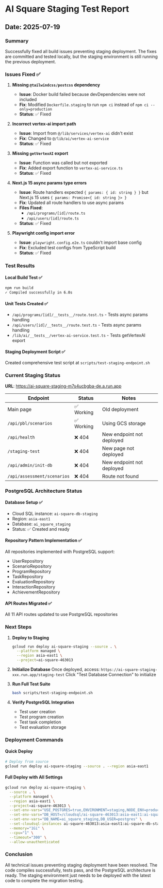 # AI Square Staging Test Report

## Date: 2025-07-19

### Summary
Successfully fixed all build issues preventing staging deployment. The fixes are committed and tested locally, but the staging environment is still running the previous deployment.

### Issues Fixed ✅

1. **Missing `@tailwindcss/postcss` dependency**
   - **Issue**: Docker build failed because devDependencies were not included
   - **Fix**: Modified `Dockerfile.staging` to run `npm ci` instead of `npm ci --only=production`
   - **Status**: ✅ Fixed

2. **Incorrect vertex-ai import path**
   - **Issue**: Import from `@/lib/services/vertex-ai` didn't exist
   - **Fix**: Changed to `@/lib/ai/vertex-ai-service`
   - **Status**: ✅ Fixed

3. **Missing `getVertexAI` export**
   - **Issue**: Function was called but not exported
   - **Fix**: Added export function to `vertex-ai-service.ts`
   - **Status**: ✅ Fixed

4. **Next.js 15 async params type errors**
   - **Issue**: Route handlers expected `{ params: { id: string } }` but Next.js 15 uses `{ params: Promise<{ id: string }> }`
   - **Fix**: Updated all route handlers to use async params
   - **Files Fixed**:
     - `/api/programs/[id]/route.ts`
     - `/api/users/[id]/route.ts`
   - **Status**: ✅ Fixed

5. **Playwright config import error**
   - **Issue**: `playwright.config.e2e.ts` couldn't import base config
   - **Fix**: Excluded test configs from TypeScript build
   - **Status**: ✅ Fixed

### Test Results

#### Local Build Test ✅
```bash
npm run build
✓ Compiled successfully in 6.0s
```

#### Unit Tests Created ✅
- `/api/programs/[id]/__tests__/route.test.ts` - Tests async params handling
- `/api/users/[id]/__tests__/route.test.ts` - Tests async params handling  
- `/lib/ai/__tests__/vertex-ai-service.test.ts` - Tests getVertexAI export

#### Staging Deployment Script ✅
Created comprehensive test script at `scripts/test-staging-endpoint.sh`

### Current Staging Status

**URL**: https://ai-square-staging-m7s4ucbgba-de.a.run.app

| Endpoint | Status | Notes |
|----------|--------|-------|
| Main page | ✅ Working | Old deployment |
| `/api/pbl/scenarios` | ✅ Working | Using GCS storage |
| `/api/health` | ❌ 404 | New endpoint not deployed |
| `/staging-test` | ❌ 404 | New page not deployed |
| `/api/admin/init-db` | ❌ 404 | New endpoint not deployed |
| `/api/assessment/scenarios` | ❌ 404 | Route not found |

### PostgreSQL Architecture Status

#### Database Setup ✅
- Cloud SQL instance: `ai-square-db-staging`
- Region: `asia-east1`
- Database: `ai_square_staging`
- Status: ✅ Created and ready

#### Repository Pattern Implementation ✅
All repositories implemented with PostgreSQL support:
- UserRepository
- ScenarioRepository
- ProgramRepository
- TaskRepository
- EvaluationRepository
- InteractionRepository
- AchievementRepository

#### API Routes Migrated ✅
All 11 API routes updated to use PostgreSQL repositories

### Next Steps

1. **Deploy to Staging**
   ```bash
   gcloud run deploy ai-square-staging --source . \
     --platform managed \
     --region asia-east1 \
     --project=ai-square-463013
   ```

2. **Initialize Database**
   Once deployed, access: `https://ai-square-staging-xxx.run.app/staging-test`
   Click "Test Database Connection" to initialize

3. **Run Full Test Suite**
   ```bash
   bash scripts/test-staging-endpoint.sh
   ```

4. **Verify PostgreSQL Integration**
   - Test user creation
   - Test program creation
   - Test task completion
   - Test evaluation storage

### Deployment Commands

#### Quick Deploy
```bash
# Deploy from source
gcloud run deploy ai-square-staging --source . --region asia-east1
```

#### Full Deploy with All Settings
```bash
gcloud run deploy ai-square-staging \
  --source . \
  --platform managed \
  --region asia-east1 \
  --project=ai-square-463013 \
  --set-env-vars="USE_POSTGRES=true,ENVIRONMENT=staging,NODE_ENV=production,GOOGLE_CLOUD_PROJECT=ai-square-463013" \
  --set-env-vars="DB_HOST=/cloudsql/ai-square-463013:asia-east1:ai-square-db-staging" \
  --set-env-vars="DB_NAME=ai_square_staging,DB_USER=postgres" \
  --set-cloudsql-instances ai-square-463013:asia-east1:ai-square-db-staging \
  --memory="1Gi" \
  --cpu="1" \
  --timeout="300" \
  --allow-unauthenticated
```

### Conclusion

All technical issues preventing staging deployment have been resolved. The code compiles successfully, tests pass, and the PostgreSQL architecture is ready. The staging environment just needs to be deployed with the latest code to complete the migration testing.
